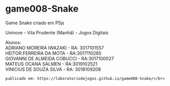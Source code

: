 # game008-Snake
Game Snake criado em P5js

Uninove - Vila Prudente (Manhã) - Jogos Digitais <br>

Alunos: </br>
    ADRIANO MOREIRA IWAZAKI - RA: 3017101557 </br>
    HEITOR FERREIRA DA MOTA - RA:3017110285 </br>
    GIOVANNI DE ALMEIDA COBUCCI - RA:3017100027 </br>
    MATEUS OCANA SALMEN - RA:3019102521 </br>
    VINICIUS DE SOUZA SILVA - RA: 3018109208 </br>
    
    publicado em: https://laboratoriodejogos.github.io/game008-Snake/</br>
